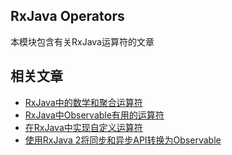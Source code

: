 ## RxJava Operators

本模块包含有关RxJava运算符的文章
 
## 相关文章

+ [RxJava中的数学和聚合运算符](http://tu-yucheng.github.io/rxjava/2023/05/10/rxjava-math.html)
+ [RxJava中Observable有用的运算符](http://tu-yucheng.github.io/rxjava/2023/05/10/rxjava-observable-operators.html)
+ [在RxJava中实现自定义运算符](http://tu-yucheng.github.io/rxjava/2023/05/10/rxjava-custom-operators.html)
+ [使用RxJava 2将同步和异步API转换为Observable](http://tu-yucheng.github.io/rxjava/2023/05/10/rxjava-apis-to-observables.html)